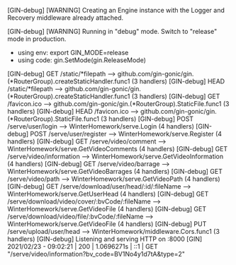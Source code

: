[GIN-debug] [WARNING] Creating an Engine instance with the Logger and Recovery middleware already attached.

[GIN-debug] [WARNING] Running in "debug" mode. Switch to "release" mode in production.
 - using env:	export GIN_MODE=release
 - using code:	gin.SetMode(gin.ReleaseMode)

[GIN-debug] GET    /static/*filepath         --> github.com/gin-gonic/gin.(*RouterGroup).createStaticHandler.func1 (3 handlers)
[GIN-debug] HEAD   /static/*filepath         --> github.com/gin-gonic/gin.(*RouterGroup).createStaticHandler.func1 (3 handlers)
[GIN-debug] GET    /favicon.ico              --> github.com/gin-gonic/gin.(*RouterGroup).StaticFile.func1 (3 handlers)
[GIN-debug] HEAD   /favicon.ico              --> github.com/gin-gonic/gin.(*RouterGroup).StaticFile.func1 (3 handlers)
[GIN-debug] POST   /serve/user/login         --> WinterHomework/serve.Login (4 handlers)
[GIN-debug] POST   /serve/user/register      --> WinterHomework/serve.Register (4 handlers)
[GIN-debug] GET    /serve/video/comment      --> WinterHomework/serve.GetVideoComments (4 handlers)
[GIN-debug] GET    /serve/video/information  --> WinterHomework/serve.GetVideoInformation (4 handlers)
[GIN-debug] GET    /serve/video/barrage      --> WinterHomework/serve.GetVideoBarrages (4 handlers)
[GIN-debug] GET    /serve/video/path         --> WinterHomework/serve.GetVideoPath (4 handlers)
[GIN-debug] GET    /serve/download/user/head/:id/:fileName --> WinterHomework/serve.GetUserHead (4 handlers)
[GIN-debug] GET    /serve/download/video/cover/:bvCode/:fileName --> WinterHomework/serve.GetVideoFile (4 handlers)
[GIN-debug] GET    /serve/download/video/file/:bvCode/:fileName --> WinterHomework/serve.GetVideoFile (4 handlers)
[GIN-debug] PUT    /serve/upload/user/head   --> WinterHomework/middleware.Cors.func1 (3 handlers)
[GIN-debug] Listening and serving HTTP on :8000
[GIN] 2021/02/23 - 09:02:21 | 200 |    1.0696271s |             ::1 | GET      "/serve/video/information?bv_code=BV1No4y1d7tA&type=2"
